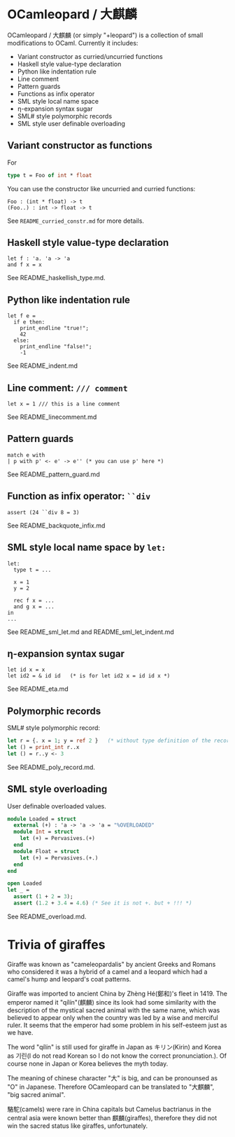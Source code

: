 OCamleopard / 大麒麟 
==================================

OCamleopard / 大麒麟 (or simply "+leopard") is a collection of small modifications to OCaml. Currently it includes:

* Variant constructor as curried/uncurried functions
* Haskell style value-type declaration
* Python like indentation rule
* Line comment
* Pattern guards
* Functions as infix operator
* SML style local name space
* η-expansion syntax sugar
* SML# style polymorphic records
* SML style user definable overloading

Variant constructor as functions
----------------------------------

For

```ocaml
type t = Foo of int * float
```

You can use the constructor like uncurried and curried functions:

```
Foo : (int * float) -> t
(Foo..) : int -> float -> t
```

See `README_curried_constr.md` for more details.

Haskell style value-type declaration
----------------------------------------

```
let f : 'a. 'a -> 'a 
and f x = x
```

See README_haskellish_type.md.


Python like indentation rule
----------------------------------

```
let f e =
  if e then:
    print_endline "true!";
    42
  else:
    print_endline "false!";
    -1
```

See README_indent.md

Line comment: `/// comment` 
----------------------------------

```
let x = 1 /// this is a line comment
```

See README_linecomment.md

Pattern guards 
--------------------------

```
match e with
| p with p' <- e' -> e'' (* you can use p' here *)
```

See README_pattern_guard.md

Function as infix operator: ``` ``div ```
-------------------------------

```
assert (24 ``div 8 = 3)
```

See README_backquote_infix.md

SML style local name space by ``let:``
------------------------------------------

```
let:
  type t = ...

  x = 1
  y = 2

  rec f x = ...
  and g x = ...
in
...
```

See README_sml_let.md and README_sml_let_indent.md

η-expansion syntax sugar
-----------------------------

```
let id x = x
let id2 = & id id   (* is for let id2 x = id id x *)
```

See README_eta.md

Polymorphic records
-----------------------------

SML# style polymorphic record:

```ocaml
let r = {. x = 1; y = ref 2 }   (* without type definition of the record *)
let () = print_int r..x
let () = r..y <- 3
```

See README_poly_record.md.

SML style overloading
-----------------------------

User definable overloaded values.

```ocaml
module Loaded = struct
  external (+) : 'a -> 'a -> 'a = "%OVERLOADED"
  module Int = struct
    let (+) = Pervasives.(+)
  end
  module Float = struct
    let (+) = Pervasives.(+.)
  end
end

open Loaded
let _ = 
  assert (1 + 2 = 3);
  assert (1.2 + 3.4 = 4.6) (* See it is not +. but + !!! *)
```

See README_overload.md.

Trivia of giraffes
============================

Giraffe was known as "cameleopardalis" by ancient Greeks and Romans 
who considered it was a hybrid of a camel and a leopard 
which had a camel's hump and leopard's coat patterns.

Giraffe was imported to ancient China by Zhèng Hé(鄭和)'s fleet in 1419.
The emperor named it "qílín"(麒麟) since its look had some similarity with
the description of the mystical sacred animal with the same name, 
which was believed to appear only when the country was led 
by a wise and merciful ruler. It seems that the emperor had some problem 
in his self-esteem just as we have.

The word "qílín" is still used for giraffe in Japan as キリン(Kirin) 
and Korea as 기린(I do not read Korean so I do not know the correct pronunciation.). 
Of course none in Japan or Korea believes the myth today.

The meaning of chinese character "大" is big, and can be pronounsed 
as "O" in Japanese. Therefore OCamleopard can be translated to "大麒麟",
"big sacred animal".

駱駝(camels) were rare in China capitals but Camelus bactrianus 
in the central asia were known better than 麒麟(giraffes), 
therefore they did not win the sacred status like giraffes, unfortunately.
